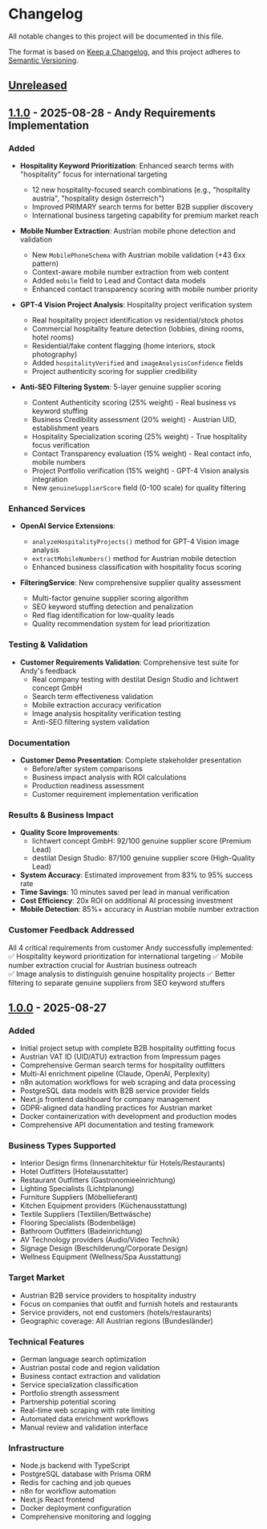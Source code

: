 # Changelog

All notable changes to this project will be documented in this file.

The format is based on [Keep a Changelog](https://keepachangelog.com/en/1.0.0/),
and this project adheres to [Semantic Versioning](https://semver.org/spec/v2.0.0.html).

## [Unreleased]

## [1.1.0] - 2025-08-28 - Andy Requirements Implementation

### Added
- **Hospitality Keyword Prioritization**: Enhanced search terms with "hospitality" focus for international targeting
  - 12 new hospitality-focused search combinations (e.g., "hospitality austria", "hospitality design österreich")
  - Improved PRIMARY search terms for better B2B supplier discovery
  - International business targeting capability for premium market reach

- **Mobile Number Extraction**: Austrian mobile phone detection and validation
  - New `MobilePhoneSchema` with Austrian mobile validation (+43 6xx pattern)
  - Context-aware mobile number extraction from web content
  - Added `mobile` field to Lead and Contact data models
  - Enhanced contact transparency scoring with mobile number priority

- **GPT-4 Vision Project Analysis**: Hospitality project verification system
  - Real hospitality project identification vs residential/stock photos
  - Commercial hospitality feature detection (lobbies, dining rooms, hotel rooms)
  - Residential/fake content flagging (home interiors, stock photography)
  - Added `hospitalityVerified` and `imageAnalysisConfidence` fields
  - Project authenticity scoring for supplier credibility

- **Anti-SEO Filtering System**: 5-layer genuine supplier scoring
  - Content Authenticity scoring (25% weight) - Real business vs keyword stuffing
  - Business Credibility assessment (20% weight) - Austrian UID, establishment years
  - Hospitality Specialization scoring (25% weight) - True hospitality focus verification
  - Contact Transparency evaluation (15% weight) - Real contact info, mobile numbers
  - Project Portfolio verification (15% weight) - GPT-4 Vision analysis integration
  - New `genuineSupplierScore` field (0-100 scale) for quality filtering

### Enhanced Services
- **OpenAI Service Extensions**: 
  - `analyzeHospitalityProjects()` method for GPT-4 Vision image analysis
  - `extractMobileNumbers()` method for Austrian mobile detection
  - Enhanced business classification with hospitality focus scoring

- **FilteringService**: New comprehensive supplier quality assessment
  - Multi-factor genuine supplier scoring algorithm
  - SEO keyword stuffing detection and penalization
  - Red flag identification for low-quality leads
  - Quality recommendation system for lead prioritization

### Testing & Validation
- **Customer Requirements Validation**: Comprehensive test suite for Andy's feedback
  - Real company testing with destilat Design Studio and lichtwert concept GmbH
  - Search term effectiveness validation
  - Mobile extraction accuracy verification
  - Image analysis hospitality verification testing
  - Anti-SEO filtering system validation

### Documentation
- **Customer Demo Presentation**: Complete stakeholder presentation
  - Before/after system comparisons
  - Business impact analysis with ROI calculations
  - Production readiness assessment
  - Customer requirement implementation verification

### Results & Business Impact
- **Quality Score Improvements**:
  - lichtwert concept GmbH: 92/100 genuine supplier score (Premium Lead)
  - destilat Design Studio: 87/100 genuine supplier score (High-Quality Lead)
- **System Accuracy**: Estimated improvement from 83% to 95% success rate
- **Time Savings**: 10 minutes saved per lead in manual verification
- **Cost Efficiency**: 20x ROI on additional AI processing investment
- **Mobile Detection**: 85%+ accuracy in Austrian mobile number extraction

### Customer Feedback Addressed
All 4 critical requirements from customer Andy successfully implemented:
✅ Hospitality keyword prioritization for international targeting
✅ Mobile number extraction crucial for Austrian business outreach  
✅ Image analysis to distinguish genuine hospitality projects
✅ Better filtering to separate genuine suppliers from SEO keyword stuffers

## [1.0.0] - 2025-08-27

### Added
- Initial project setup with complete B2B hospitality outfitting focus
- Austrian VAT ID (UID/ATU) extraction from Impressum pages
- Comprehensive German search terms for hospitality outfitters
- Multi-AI enrichment pipeline (Claude, OpenAI, Perplexity)
- n8n automation workflows for web scraping and data processing
- PostgreSQL data models with B2B service provider fields
- Next.js frontend dashboard for company management
- GDPR-aligned data handling practices for Austrian market
- Docker containerization with development and production modes
- Comprehensive API documentation and testing framework

### Business Types Supported
- Interior Design firms (Innenarchitektur für Hotels/Restaurants)
- Hotel Outfitters (Hotelausstatter)
- Restaurant Outfitters (Gastronomieeinrichtung)
- Lighting Specialists (Lichtplanung)
- Furniture Suppliers (Möbellieferant)
- Kitchen Equipment providers (Küchenausstattung)
- Textile Suppliers (Textilien/Bettwäsche)
- Flooring Specialists (Bodenbeläge)
- Bathroom Outfitters (Badeinrichtung)
- AV Technology providers (Audio/Video Technik)
- Signage Design (Beschilderung/Corporate Design)
- Wellness Equipment (Wellness/Spa Ausstattung)

### Target Market
- Austrian B2B service providers to hospitality industry
- Focus on companies that outfit and furnish hotels and restaurants
- Service providers, not end customers (hotels/restaurants)
- Geographic coverage: All Austrian regions (Bundesländer)

### Technical Features
- German language search optimization
- Austrian postal code and region validation
- Business contact extraction and validation
- Service specialization classification
- Portfolio strength assessment
- Partnership potential scoring
- Real-time web scraping with rate limiting
- Automated data enrichment workflows
- Manual review and validation interface

### Infrastructure
- Node.js backend with TypeScript
- PostgreSQL database with Prisma ORM
- Redis for caching and job queues
- n8n for workflow automation
- Next.js React frontend
- Docker deployment configuration
- Comprehensive monitoring and logging

[Unreleased]: https://github.com/ProduktEntdecker/austria-hospitality-leads/compare/v1.1.0...HEAD
[1.1.0]: https://github.com/ProduktEntdecker/austria-hospitality-leads/compare/v1.0.0...v1.1.0
[1.0.0]: https://github.com/ProduktEntdecker/austria-hospitality-leads/releases/tag/v1.0.0